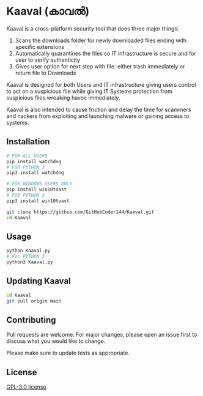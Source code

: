 # Kaaval (കാവൽ)

Kaaval is a cross-platform security tool that does three major things:

1. Scans the downloads folder for newly downloaded files ending with specific extensions 
2. Automatically quarantines the  files so IT infrastructure is secure and for user to verify authenticity
3. Gives user option for next step with file: either trash immediately or return file to Downloads

Kaaval is designed for both Users and IT infrastructure giving users control to act on a suspicious file 
while giving IT Systems protection from suspicious files wreaking havoc immediately.

Kaaval is also intended to cause friction and delay the time for scammers and hackers from exploiting
and launching malware or gaining access to systems.

## Installation

```bash
# FOR ALL USERS
pip install watchdog
# FOR PYTHON 3
pip3 install watchdog
```
```bash
# FOR WINDOWS USERS ONLY
pip install win10toast
# FOR PYTHON 3 
pip3 install win10toast
```

```bash
git clone https://github.com/GitHubCoder144/Kaaval.git
cd Kaaval
```

## Usage

```python
python Kaaval.py
# For PYTHON 3
python3 Kaaval.py
```

## Updating Kaaval
```bash
cd Kaaval
git pull origin main
```

## Contributing

Pull requests are welcome. For major changes, please open an issue first
to discuss what you would like to change.

Please make sure to update tests as appropriate.

## License

[GPL-3.0 license](https://www.gnu.org/licenses/gpl-3.0.en.html)